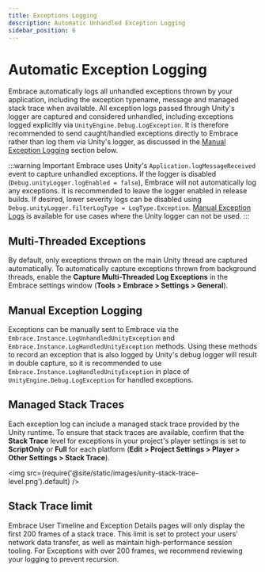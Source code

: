 ```yaml
---
title: Exceptions Logging
description: Automatic Unhandled Exception Logging
sidebar_position: 6
---
```


# Automatic Exception Logging

Embrace automatically logs all unhandled exceptions thrown by your application, including the exception typename, message and managed stack trace when available. All exception logs passed through Unity's logger are captured and considered unhandled, including exceptions logged explicitly via `UnityEngine.Debug.LogException`. It is therefore recommended to send caught/handled exceptions directly to Embrace rather than log them via Unity's logger, as discussed in the [Manual Exception Logging](#manual-exception-logging) section below.

:::warning Important
 Embrace uses Unity's `Application.logMessageReceived` event to capture unhandled exceptions. If the logger is disabled (`Debug.unityLogger.logEnabled = false`), Embrace will not automatically log any exceptions. It is recommended to leave the logger enabled in release builds. If desired, lower severity logs can be disabled using `Debug.unityLogger.filterLogType = LogType.Exception`. [Manual Exception Logs](#manual-exception-logging) is available for use cases where the Unity logger can not be used.
:::

## Multi-Threaded Exceptions

By default, only exceptions thrown on the main Unity thread are captured automatically. To automatically capture exceptions thrown from background threads, enable the **Capture Multi-Threaded Log Exceptions** in the Embrace settings window (**Tools > Embrace > Settings > General**).

## Manual Exception Logging

Exceptions can be manually sent to Embrace via the `Embrace.Instance.LogUnhandledUnityException` and `Embrace.Instance.LogHandledUnityException` methods. Using these methods to record an exception that is also logged by Unity's debug logger will result in double capture, so it is recommended to use `Embrace.Instance.LogHandledUnityException` in place of `UnityEngine.Debug.LogException` for handled exceptions.

## Managed Stack Traces

Each exception log can include a managed stack trace provided by the Unity runtime. To ensure that stack traces are available, confirm that the **Stack Trace** level for exceptions in your project's player settings is set to **ScriptOnly** or **Full** for each platform (**Edit > Project Settings > Player > Other Settings > Stack Trace**).

<img src={require('@site/static/images/unity-stack-trace-level.png').default} />

## Stack Trace limit

Embrace User Timeline and Exception Details pages will only display the first 200 frames of a stack trace.  This limit is set to protect your users' network data transfer, as well as maintain high-performance session tooling.  For Exceptions with over 200 frames, we recommend reviewing your logging to prevent recursion.
